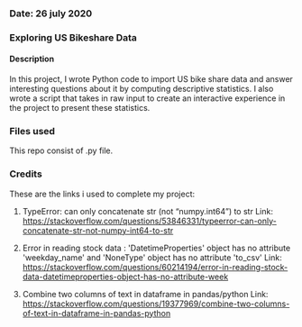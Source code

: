 ### Date: 26 july 2020

### Exploring US Bikeshare Data

#### Description
In this project, I wrote Python code to import US bike share data and answer interesting questions about it by computing descriptive statistics. 
I also wrote a script that takes in raw input to create an interactive experience in the project to present these statistics. 

### Files used
This repo consist of .py file.

### Credits
These are the links i used to complete my project:

1. TypeError: can only concatenate str (not “numpy.int64”) to str
Link: https://stackoverflow.com/questions/53846331/typeerror-can-only-concatenate-str-not-numpy-int64-to-str

2. Error in reading stock data : 'DatetimeProperties' object has no attribute 'weekday_name' and 'NoneType' object has no attribute 'to_csv'
Link: https://stackoverflow.com/questions/60214194/error-in-reading-stock-data-datetimeproperties-object-has-no-attribute-week

3. Combine two columns of text in dataframe in pandas/python
Link: https://stackoverflow.com/questions/19377969/combine-two-columns-of-text-in-dataframe-in-pandas-python

